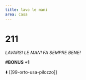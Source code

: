 ```yaml
---
title: lavo le mani
area: Casa
---
```

# 211
_LAVARSI LE MANI FA SEMPRE BENE!_

**#BONUS +1**

⬇️ [[99-orto-usa-pilozzo]]
